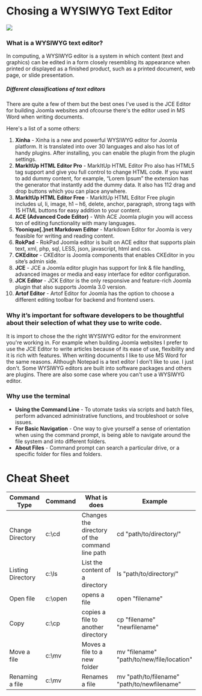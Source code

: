 # Chosing a WYSIWYG Text Editor

![](https://i.pinimg.com/originals/dc/9d/65/dc9d651e868dd8ac2f8dcf902ea264b1.png)

### What is a WYSIWYG text editor?
In computing, a WYSIWYG editor is a system in which content (text and graphics) can be edited in a form closely resembling its appearance when printed or displayed as a finished product, such as a printed document, web page, or slide presentation. 

##### Different classifications of text editors
There are quite a few of them but the best ones I've used is the JCE Editor for building Joomla websites and ofcourse there's the editor used in MS Word when writing documents.

Here's a list of a some others:

1. **Xinha** - Xinha is a new and powerful WYSIWYG editor for Joomla platform. It is translated into over 30 languages and also has lot of handy plugins. After installing, you can enable the plugin from the plugin settings.
1. **MarkItUp HTML Editor Pro** - MarkItUp HTML Editor Pro also has HTML5 tag support and give you full control to change HTML code. If you want to add dummy content, for example, “Lorem Ipsum” the extension has the generator that instantly add the dummy data. It also has 112 drag and drop buttons which you can place anywhere.
1. **MarkItUp HTML Editor Free** - MarkItUp HTML Editor Free plugin includes ul, li, image, h1 – h6, delete, anchor, paragraph, strong tags with 15 HTML buttons for easy addition to your content.
1. **ACE (Advanced Code Editor)** - Wtih ACE Joomla plugin you will access ton of editing functionality with many languages. 
1. **Yoonique[.]net Markdown Editor** - Markdown Editor for Joomla is very feasible for writing and reading content. 
1. **RokPad** - RokPad Joomla editor is built on ACE editor that supports plain text, xml, php, sql, LESS, json, javascript, html and css. 
1. **CKEditor** - CKEditor is Joomla components that enables CKEditor in you site’s admin side. 
1. **JCE** - JCE a Joomla editor plugin has support for link & file handling, advanced images or media and easy interface for editor configuration.
1. **JCK Editor** - JCK Editor is the only responsive and feature-rich Joomla plugin that also supports Joomla 3.0 version. 
1. **Artof Editor** - Artof Editor for Joomla has the option to choose a different editing toolbar for backend and frontend users.


### Why it’s important for software developers to be thoughtful about their selection of what they use to write code.
It is import to chose the the right WYSIWYG editor for the environment you're working in. For example when building Joomla websites I prefer to use the JCE Editor to write articles because of its ease of use, flexibility and it is rich with features. When writing documents I like to use MS Word for the same reasons. Although Notepad is a text editor I don't like to use. I just don't. Some WYSIWYG editors are built into software packages and others are plugins. There are also some case where you can't use a WYSIWYG editor. 
 
### Why use the terminal

- **Using the Command Line** - To utomate tasks via scripts and batch files, perform advanced administrative functions, and troubleshoot or solve issues.
- **For Basic Navigation** -  One way to give yourself a sense of orientation when using the command prompt, is being able to navigate around the file system and into different folders.
- **About Files** - Command prompt can search a particular drive, or a specific folder for files and folders.

# Cheat Sheet
 Command Type | Command | What is does | Example
 -------------|---------|-------------- |--------
Change Directory|c:\cd|Changes the directory of the command line path|cd "path/to/directory/" 
Listing Directory|c:\ls|List the content of a directory|ls "path/to/directory/"
Open file|c:\open|opens a file|open "filename"
Copy|c:\cp|copies a file to another directory|cp "filename" "newfilename"
Move a file|c:\mv|Moves a file to a new folder|mv "filename" "path/to/new/file/location" 
Renaming a file|c:\mv|Renames a file|mv "path/to/filename" "path/to/newfilename" 
